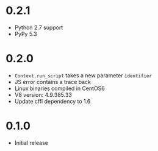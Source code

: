 0.2.1
==================

* Python 2.7 support
* PyPy 5.3

0.2.0
==================

* `Context.run_script` takes a new
  parameter `ìdentifier`
* JS error contains a trace back
* Linux binaries compiled in CentOS6
* V8 version: 4.9.385.33
* Update cffi dependency to 1.6

0.1.0
==================

* Initial release
